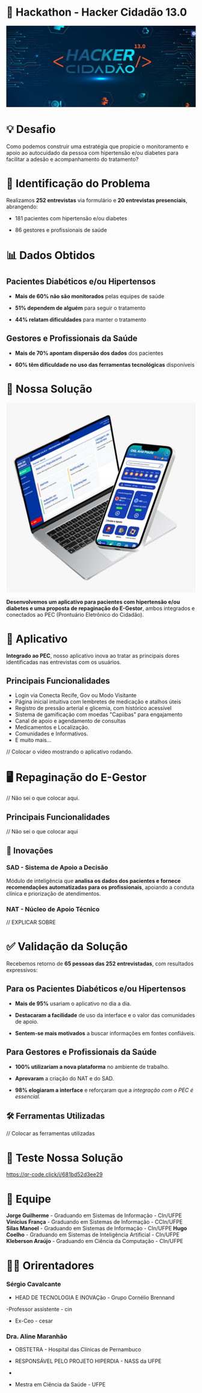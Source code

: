# 🚀 Hackathon - Hacker Cidadão 13.0 
![Imagem Hacker Cidadão 13.0](assets/hackercidadao.jpeg)

# 💡 Desafio
Como podemos construir uma estratégia que propicie o monitoramento e apoio ao autocuidado da pessoa com hipertensão e/ou diabetes para facilitar a adesão e acompanhamento do tratamento?

# 🧩 Identificação do Problema
Realizamos **252 entrevistas** via formulário e **20 entrevistas presenciais**, abrangendo:

- 181 pacientes com hipertensão e/ou diabetes

- 86 gestores e profissionais de saúde

# 📊 Dados Obtidos

## Pacientes Diabéticos e/ou Hipertensos 
- **Mais de 60% não são monitorados** pelas equipes de saúde

- **51% dependem de alguém** para seguir o tratamento

- **44% relatam dificuldades** para manter o tratamento

## Gestores e Profissionais da Saúde
- **Mais de 70% apontam dispersão dos dados** dos pacientes

- **60% têm dificuldade no uso das ferramentas tecnológicas** disponíveis

# 🧠 Nossa Solução
![Imagem Hacker Cidadão 13.0](assets/mobileandpage.jpeg)

**Desenvolvemos um aplicativo para pacientes com hipertensão e/ou diabetes e uma proposta de repaginação do E-Gestor**, ambos integrados e conectados ao PEC (Prontuário Eletrônico do Cidadão).

# 📱 Aplicativo
**Integrado ao PEC**, nosso aplicativo inova ao tratar as principais dores identificadas nas entrevistas com os usuários.

## Principais Funcionalidades

- Login via Conecta Recife, Gov ou Modo Visitante
- Página inicial intuitiva com lembretes de medicação e atalhos úteis
- Registro de pressão arterial e glicemia, com histórico acessível
- Sistema de gamificação com moedas "Capiibas" para engajamento
- Canal de apoio e agendamento de consultas
- Medicamentos e Localização.
- Comunidades e Informativos.
- E muito mais...

// Colocar o vídeo mostrando o aplicativo rodando. 

# 🖥️ Repaginação do E-Gestor
// Não sei o que colocar aqui.

## Principais Funcionalidades

// Não sei o que colocar aqui

## 🌟 Inovações 
### SAD - Sistema de Apoio a Decisão
Módulo de inteligência que **analisa os dados dos pacientes e fornece recomendações automatizadas para os profissionais**, apoiando a conduta clínica e priorização de atendimentos.

### NAT - Núcleo de Apoio Técnico
// EXPLICAR SOBRE 

# ✅ Validação da Solução
Recebemos retorno de **65 pessoas das 252 entrevistadas**, com resultados expressivos:

## Para os Pacientes Diabéticos e/ou Hipertensos
- **Mais de 95%** usariam o aplicativo no dia a dia.

- **Destacaram a facilidade** de uso da interface e o valor das comunidades de apoio.

- **Sentem-se mais motivados** a buscar informações em fontes confiáveis.

## Para Gestores e Profissionais da Saúde
- **100% utilizariam a nova plataforma** no ambiente de trabalho.

- **Aprovaram** a criação do NAT e do SAD.

- **98% elogiaram a interface** e reforçaram que a **integração com o PEC é essencial*.*

## 🛠️ Ferramentas Utilizadas
// Colocar as ferramentas utilizadas

# 📲 Teste Nossa Solução
https://qr-code.click/i/681bd52d3ee29

# 👥 Equipe
**Jorge Guilherme** - Graduando em Sistemas de Informação - CIn/UFPE
**Vinicius França** -  Graduando em Sistemas de Informação - CCIn/UFPE
**Silas Manoel** - Graduando em Sistemas de Informação - CIn/UFPE
**Hugo Coelho** -  Graduando em Sistemas de Inteligência Artificial - CIn/UFPE
**Kleberson Araújo** - Graduando em Ciência da Computação  - CIn/UFPE

# 🧑‍🏫 Orirentadores
### Sérgio Cavalcante
- HEAD DE TECNOLOGIA E INOVAÇão - Grupo Cornélio Brennand

-Professor assistente - cin

- Ex-Ceo - cesar

### Dra. Aline Maranhão
- OBSTETRA - Hospital das Clínicas de Pernambuco

- RESPONSÁVEL PELO PROJETO HIPERDIA - NASS da UFPE
- 
- Mestra em Ciência da Saúde -  UFPE
